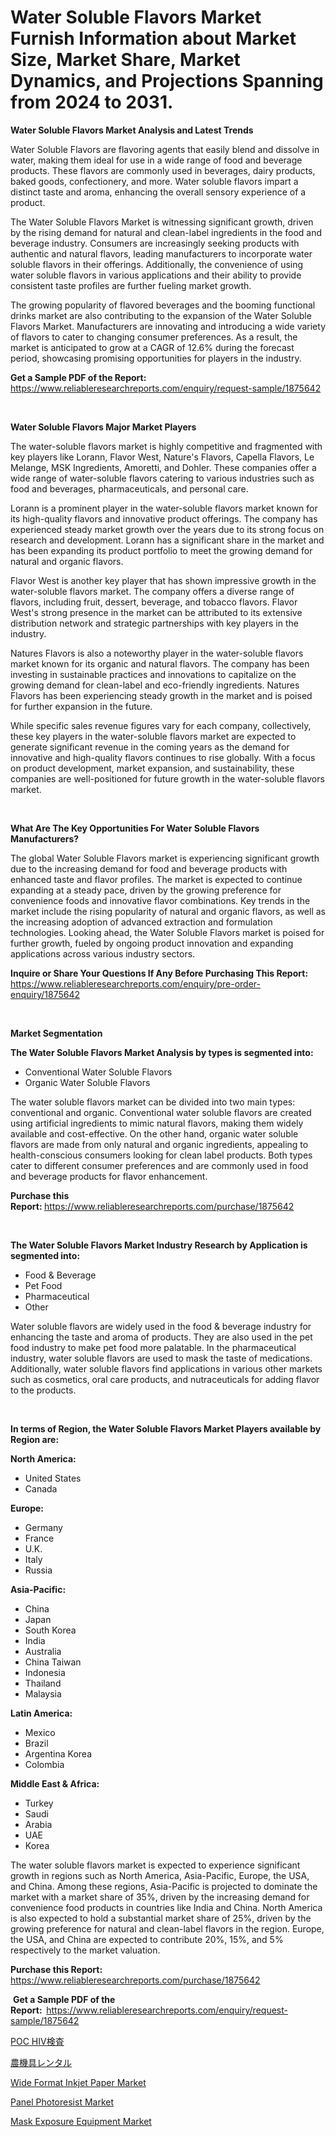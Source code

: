 <p><h1>Water Soluble Flavors Market Furnish Information about Market Size, Market Share, Market Dynamics, and Projections Spanning from 2024 to 2031.</h1></p><p><strong>Water Soluble Flavors Market Analysis and Latest Trends</strong></p>
<p><p>Water Soluble Flavors are flavoring agents that easily blend and dissolve in water, making them ideal for use in a wide range of food and beverage products. These flavors are commonly used in beverages, dairy products, baked goods, confectionery, and more. Water soluble flavors impart a distinct taste and aroma, enhancing the overall sensory experience of a product.</p><p>The Water Soluble Flavors Market is witnessing significant growth, driven by the rising demand for natural and clean-label ingredients in the food and beverage industry. Consumers are increasingly seeking products with authentic and natural flavors, leading manufacturers to incorporate water soluble flavors in their offerings. Additionally, the convenience of using water soluble flavors in various applications and their ability to provide consistent taste profiles are further fueling market growth.</p><p>The growing popularity of flavored beverages and the booming functional drinks market are also contributing to the expansion of the Water Soluble Flavors Market. Manufacturers are innovating and introducing a wide variety of flavors to cater to changing consumer preferences. As a result, the market is anticipated to grow at a CAGR of 12.6% during the forecast period, showcasing promising opportunities for players in the industry.</p></p>
<p><strong>Get a Sample PDF of the Report:&nbsp;</strong> <a href="https://www.reliableresearchreports.com/enquiry/request-sample/1875642">https://www.reliableresearchreports.com/enquiry/request-sample/1875642</a></p>
<p>&nbsp;</p>
<p><strong>Water Soluble Flavors Major Market Players</strong></p>
<p><p>The water-soluble flavors market is highly competitive and fragmented with key players like Lorann, Flavor West, Nature's Flavors, Capella Flavors, Le Melange, MSK Ingredients, Amoretti, and Dohler. These companies offer a wide range of water-soluble flavors catering to various industries such as food and beverages, pharmaceuticals, and personal care.</p><p>Lorann is a prominent player in the water-soluble flavors market known for its high-quality flavors and innovative product offerings. The company has experienced steady market growth over the years due to its strong focus on research and development. Lorann has a significant share in the market and has been expanding its product portfolio to meet the growing demand for natural and organic flavors.</p><p>Flavor West is another key player that has shown impressive growth in the water-soluble flavors market. The company offers a diverse range of flavors, including fruit, dessert, beverage, and tobacco flavors. Flavor West's strong presence in the market can be attributed to its extensive distribution network and strategic partnerships with key players in the industry.</p><p>Natures Flavors is also a noteworthy player in the water-soluble flavors market known for its organic and natural flavors. The company has been investing in sustainable practices and innovations to capitalize on the growing demand for clean-label and eco-friendly ingredients. Natures Flavors has been experiencing steady growth in the market and is poised for further expansion in the future.</p><p>While specific sales revenue figures vary for each company, collectively, these key players in the water-soluble flavors market are expected to generate significant revenue in the coming years as the demand for innovative and high-quality flavors continues to rise globally. With a focus on product development, market expansion, and sustainability, these companies are well-positioned for future growth in the water-soluble flavors market.</p></p>
<p>&nbsp;</p>
<p><strong>What Are The Key Opportunities For Water Soluble Flavors Manufacturers?</strong></p>
<p><p>The global Water Soluble Flavors market is experiencing significant growth due to the increasing demand for food and beverage products with enhanced taste and flavor profiles. The market is expected to continue expanding at a steady pace, driven by the growing preference for convenience foods and innovative flavor combinations. Key trends in the market include the rising popularity of natural and organic flavors, as well as the increasing adoption of advanced extraction and formulation technologies. Looking ahead, the Water Soluble Flavors market is poised for further growth, fueled by ongoing product innovation and expanding applications across various industry sectors.</p></p>
<p><strong>Inquire or Share Your Questions If Any Before Purchasing This Report:</strong> <a href="https://www.reliableresearchreports.com/enquiry/pre-order-enquiry/1875642">https://www.reliableresearchreports.com/enquiry/pre-order-enquiry/1875642</a></p>
<p>&nbsp;</p>
<p><strong>Market Segmentation</strong></p>
<p><strong>The Water Soluble Flavors Market Analysis by types is segmented into:</strong></p>
<p><ul><li>Conventional Water Soluble Flavors</li><li>Organic Water Soluble Flavors</li></ul></p>
<p><p>The water soluble flavors market can be divided into two main types: conventional and organic. Conventional water soluble flavors are created using artificial ingredients to mimic natural flavors, making them widely available and cost-effective. On the other hand, organic water soluble flavors are made from only natural and organic ingredients, appealing to health-conscious consumers looking for clean label products. Both types cater to different consumer preferences and are commonly used in food and beverage products for flavor enhancement.</p></p>
<p><strong>Purchase this Report:&nbsp;</strong><a href="https://www.reliableresearchreports.com/purchase/1875642">https://www.reliableresearchreports.com/purchase/1875642</a></p>
<p>&nbsp;</p>
<p><strong>The Water Soluble Flavors Market Industry Research by Application is segmented into:</strong></p>
<p><ul><li>Food & Beverage</li><li>Pet Food</li><li>Pharmaceutical</li><li>Other</li></ul></p>
<p><p>Water soluble flavors are widely used in the food & beverage industry for enhancing the taste and aroma of products. They are also used in the pet food industry to make pet food more palatable. In the pharmaceutical industry, water soluble flavors are used to mask the taste of medications. Additionally, water soluble flavors find applications in various other markets such as cosmetics, oral care products, and nutraceuticals for adding flavor to the products.</p></p>
<p>&nbsp;</p>
<p><strong>In terms of Region, the Water Soluble Flavors Market Players available by Region are:</strong></p>
<p>
    <p> <strong> North America: </strong>
        <ul>
            <li>United States</li>
            <li>Canada</li>
        </ul>
        </p> 
    <p> <strong> Europe: </strong>
        <ul>
            <li>Germany</li>
            <li>France</li>
            <li>U.K.</li>
            <li>Italy</li>
            <li>Russia</li>
        </ul>
        </p> 
    <p> <strong> Asia-Pacific: </strong>
        <ul>
            <li>China</li>
            <li>Japan</li>
            <li>South Korea</li>
            <li>India</li>
            <li>Australia</li>
            <li>China Taiwan</li>
            <li>Indonesia</li>
            <li>Thailand</li>
            <li>Malaysia</li>
        </ul>
        </p> 
    <p> <strong> Latin America: </strong>
        <ul>
            <li>Mexico</li>
            <li>Brazil</li>
            <li>Argentina Korea</li>
            <li>Colombia</li>
        </ul>
        </p> 
    <p> <strong> Middle East & Africa: </strong>
        <ul>
            <li>Turkey</li>
            <li>Saudi</li>
            <li>Arabia</li>
            <li>UAE</li>
            <li>Korea</li>
        </ul>
    </p>
    </p>
<p><p>The water soluble flavors market is expected to experience significant growth in regions such as North America, Asia-Pacific, Europe, the USA, and China. Among these regions, Asia-Pacific is projected to dominate the market with a market share of 35%, driven by the increasing demand for convenience food products in countries like India and China. North America is also expected to hold a substantial market share of 25%, driven by the growing preference for natural and clean-label flavors in the region. Europe, the USA, and China are expected to contribute 20%, 15%, and 5% respectively to the market valuation.</p></p>
<p><strong>Purchase this Report: </strong><a href="https://www.reliableresearchreports.com/purchase/1875642">https://www.reliableresearchreports.com/purchase/1875642</a></p>
<p>&nbsp;<strong>Get a Sample PDF of the Report:&nbsp;&nbsp;</strong><a href="https://www.reliableresearchreports.com/enquiry/request-sample/1875642">https://www.reliableresearchreports.com/enquiry/request-sample/1875642</a></p>
<p><strong></strong></p>
<p><p><a href="https://github.com/hwbcz413288296/Market-Research-Report-List-1/blob/main/8994490192584.md">POC HIV検査</a></p><p><a href="https://github.com/efcvopdgkdx128/Market-Research-Report-List-1/blob/main/1455319192583.md">農機具レンタル</a></p><p><a href="https://github.com/derrinmiltonellis35gcl/Market-Research-Report-List-1/blob/main/wide-format-inkjet-paper-market.md">Wide Format Inkjet Paper Market</a></p><p><a href="https://issuu.com/reportprime-2/docs/panel-photoresist-market-size-2030.pptx">Panel Photoresist Market</a></p><p><a href="https://issuu.com/reportprime-2/docs/mask-exposure-equipment-market-size-2030.pptx">Mask Exposure Equipment Market</a></p></p>